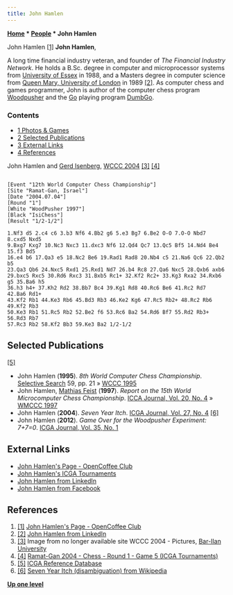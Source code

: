 ```yaml
---
title: John Hamlen
---
```

**[Home](Home "Home") \* [People](People "People") \* John Hamlen**



 [](http://opencoffee.ning.com/profile/JohnHamlen) John Hamlen <a id="cite-note-1" href="#cite-ref-1">[1]</a> 
**John Hamlen**,  

A long time financial industry veteran, and founder of *The Financial Industry Network*. He holds a B.Sc. degree in computer and microprocessor systems from [University of Essex](https://en.wikipedia.org/wiki/University_of_Essex) in 1988, and a Masters degree in computer science from [Queen Mary, University of London](Queen_Mary,_University_of_London "Queen Mary, University of London") in 1989 <a id="cite-note-2" href="#cite-ref-2">[2]</a>. As computer chess and games programmer, John is author of the computer chess program [Woodpusher](Woodpusher "Woodpusher") and the [Go](Go "Go") playing program [DumbGo](https://www.game-ai-forum.org/icga-tournaments/program.php?id=139). 



### Contents


* [1 Photos & Games](#photos-.26-games)
* [2 Selected Publications](#selected-publications)
* [3 External Links](#external-links)
* [4 References](#references)






 [](File:JohnGerd2004.jpg) 
John Hamlen and [Gerd Isenberg](Gerd_Isenberg "Gerd Isenberg"), [WCCC 2004](WCCC_2004 "WCCC 2004") <a id="cite-note-3" href="#cite-ref-3">[3]</a> <a id="cite-note-4" href="#cite-ref-4">[4]</a>




```

[Event "12th World Computer Chess Championship"]
[Site "Ramat-Gan, Israel"]
[Date "2004.07.04"]
[Round "1"]
[White "WoodPusher 1997"]
[Black "IsiChess"]
[Result "1/2-1/2"]

1.Nf3 d5 2.c4 c6 3.b3 Nf6 4.Bb2 g6 5.e3 Bg7 6.Be2 O-O 7.O-O Nbd7 8.cxd5 Nxd5
9.Bxg7 Kxg7 10.Nc3 Nxc3 11.dxc3 Nf6 12.Qd4 Qc7 13.Qc5 Bf5 14.Nd4 Be4 15.f3 Bd5
16.e4 b6 17.Qa3 e5 18.Nc2 Be6 19.Rad1 Rad8 20.Nb4 c5 21.Na6 Qc6 22.Qb2 b5
23.Qa3 Qb6 24.Nxc5 Rxd1 25.Rxd1 Nd7 26.b4 Rc8 27.Qa6 Nxc5 28.Qxb6 axb6
29.bxc5 Rxc5 30.Rd6 Rxc3 31.Bxb5 Rc1+ 32.Kf2 Rc2+ 33.Kg3 Rxa2 34.Rxb6 g5 35.Ba6 h5
36.h3 h4+ 37.Kh2 Rd2 38.Bb7 Bc4 39.Kg1 Rd8 40.Rc6 Be6 41.Rc2 Rd7 42.Ba6 Rd1+
43.Kf2 Rb1 44.Ke3 Rb6 45.Bd3 Rb3 46.Ke2 Kg6 47.Rc5 Rb2+ 48.Rc2 Rb6 49.Kf2 Rb3
50.Ke3 Rb1 51.Rc5 Rb2 52.Be2 f6 53.Rc6 Ba2 54.Rd6 Bf7 55.Rd2 Rb3+ 56.Rd3 Rb7
57.Rc3 Rb2 58.Kf2 Bb3 59.Ke3 Ba2 1/2-1/2

```

## Selected Publications


<a id="cite-note-5" href="#cite-ref-5">[5]</a>



* John Hamlen (**1995**). *8th World Computer Chess Championship*. [Selective Search](Selective_Search "Selective Search") 59, pp. 21 » [WCCC 1995](WCCC_1995 "WCCC 1995")
* John Hamlen, [Mathias Feist](Mathias_Feist "Mathias Feist") (**1997**). *Report on the 15th World Microcomputer Chess Championship*. [ICCA Journal, Vol. 20, No. 4](ICGA_Journal#20_4 "ICGA Journal") » [WMCCC 1997](WMCCC_1997 "WMCCC 1997")
* John Hamlen (**2004**). *Seven Year Itch*. [ICGA Journal, Vol. 27, No. 4](ICGA_Journal#27_4 "ICGA Journal") <a id="cite-note-6" href="#cite-ref-6">[6]</a>
* John Hamlen (**2012**). *Game Over for the Woodpusher Experiment: 7+7=0*. [ICGA Journal, Vol. 35, No. 1](ICGA_Journal#35_1 "ICGA Journal")


## External Links


* [John Hamlen's Page - OpenCoffee Club](http://opencoffee.ning.com/profile/JohnHamlen)
* [John Hamlen's ICGA Tournaments](https://www.game-ai-forum.org/icga-tournaments/person.php?id=81)
* [John Hamlen from LinkedIn](http://uk.linkedin.com/in/johnhamlen)
* [John Hamlen from Facebook](http://www.facebook.com/johnhamlen)


## References


1. <a id="cite-ref-1" href="#cite-note-1">[1]</a> [John Hamlen's Page - OpenCoffee Club](http://opencoffee.ning.com/profile/JohnHamlen)
2. <a id="cite-ref-2" href="#cite-note-2">[2]</a> [John Hamlen from LinkedIn](http://uk.linkedin.com/in/johnhamlen)
3. <a id="cite-ref-3" href="#cite-note-3">[3]</a> Image from no longer available site WCCC 2004 - Pictures, [Bar-Ilan University](Bar-Ilan_University "Bar-Ilan University")
4. <a id="cite-ref-4" href="#cite-note-4">[4]</a> [Ramat-Gan 2004 - Chess - Round 1 - Game 5 (ICGA Tournaments)](https://www.game-ai-forum.org/icga-tournaments/round.php?tournament=24&round=1&id=5)
5. <a id="cite-ref-5" href="#cite-note-5">[5]</a> [ICGA Reference Database](ICGA_Journal#RefDB "ICGA Journal")
6. <a id="cite-ref-6" href="#cite-note-6">[6]</a> [Seven Year Itch (disambiguation) from Wikipedia](https://en.wikipedia.org/wiki/Seven_Year_Itch_%28disambiguation%29)

**[Up one level](People "People")**







 
